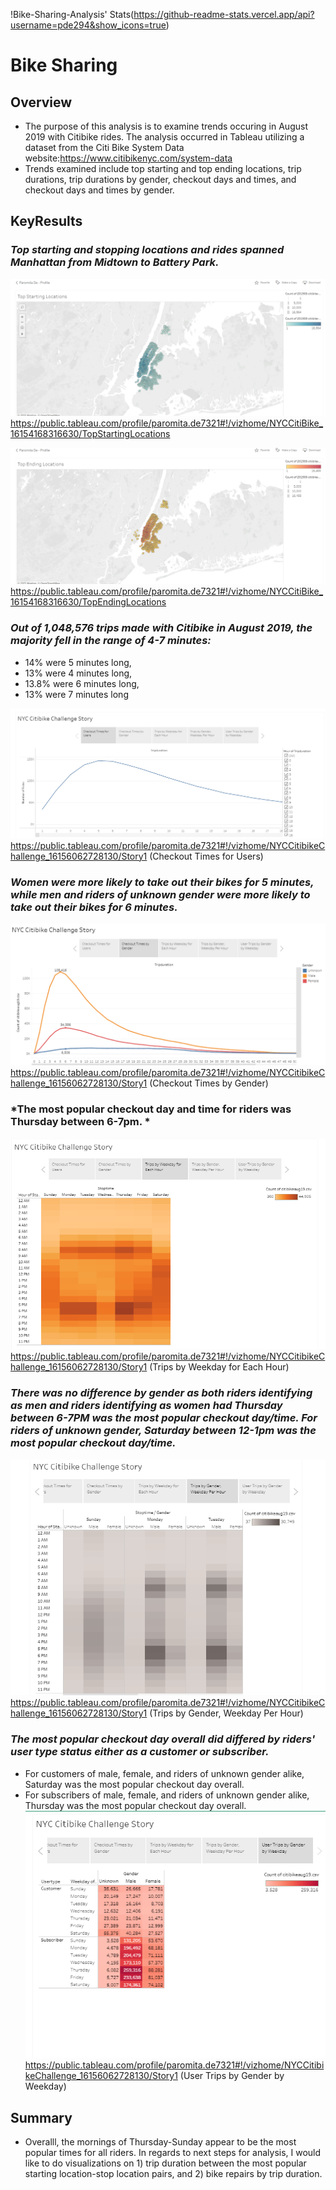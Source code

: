 !Bike-Sharing-Analysis' Stats(https://github-readme-stats.vercel.app/api?username=pde294&show_icons=true)





# Bike Sharing
## **Overview**
 - The purpose of this analysis is to examine trends occuring in August 2019 with Citibike rides. The analysis occurred in Tableau utilizing a dataset from the Citi Bike System Data website:https://www.citibikenyc.com/system-data
 -   Trends examined include top starting and top ending locations, trip durations, trip durations by gender, checkout days and times, and checkout days and times by gender. 



## **KeyResults**
### *Top starting and stopping locations and rides spanned Manhattan from Midtown to Battery Park.*
![image1](resources/citibike_aug_2019_top_starting_locations.png?raw=true "Title")
https://public.tableau.com/profile/paromita.de7321#!/vizhome/NYCCitiBike_16154168316630/TopStartingLocations

![image2](resources/citibike_aug_2019_top_ending_locations.png?raw=true "Title")
https://public.tableau.com/profile/paromita.de7321#!/vizhome/NYCCitiBike_16154168316630/TopEndingLocations
 
 
 
### *Out of 1,048,576 trips made with Citibike in August 2019, the majority fell in the range of 4-7 minutes:*
  * 14% were 5 minutes long, 
  * 13% were 4 minutes long,
  * 13.8% were 6 minutes long, 
  * 13% were 7 minutes long 

![image3](resources/citibike_aug_2019_trip_durations.png?raw=true "Title")
https://public.tableau.com/profile/paromita.de7321#!/vizhome/NYCCitibikeChallenge_16156062728130/Story1 (Checkout Times for Users)
 
 
 
### *Women were more likely to take out their bikes for 5 minutes, while men and riders of unknown gender were more likely to take out their bikes for 6 minutes.*
![image4](resources/citibike_aug_2019_checkout_times_by_gender.png?raw=true "Title")
https://public.tableau.com/profile/paromita.de7321#!/vizhome/NYCCitibikeChallenge_16156062728130/Story1 (Checkout Times by Gender)
 
 
 
### *The most popular checkout day and time for riders was Thursday between 6-7pm. *
![image5](resources/citibike_aug_2019_weekday_by_hour.png?raw=true "Title")
https://public.tableau.com/profile/paromita.de7321#!/vizhome/NYCCitibikeChallenge_16156062728130/Story1 (Trips by Weekday for Each Hour)



### *There was no difference by gender as both riders identifying as men and riders identifying as women had Thursday between 6-7PM was the most popular checkout day/time. For riders of unknown gender, Saturday between 12-1pm was the most popular checkout day/time.*
![image6](resources/citibike_aug_2019_gender_weekday_hour.png?raw=true "Title")
https://public.tableau.com/profile/paromita.de7321#!/vizhome/NYCCitibikeChallenge_16156062728130/Story1 (Trips by Gender, Weekday Per Hour)
 
 
 
 ### *The most popular checkout day overall did differed by riders' user type status either as a customer or subscriber.*
   * For customers of male, female, and riders of unknown gender alike, Saturday was the most popular checkout day overall. 
   * For subscribers of male, female, and riders of unknown gender alike, Thursday was the most popular checkout day overall.   
![image7](resources/citibike_aug_2019_gender_weekday.png?raw=true "Title")
https://public.tableau.com/profile/paromita.de7321#!/vizhome/NYCCitibikeChallenge_16156062728130/Story1 (User Trips by Gender by Weekday) 



## **Summary**
 - Overalll, the mornings of Thursday-Sunday appear to be the most popular times for all riders. In regards to next steps for analysis, I would like to do visualizations on 1) trip duration between the most popular starting location-stop location pairs, and 2) bike repairs by trip duration. 



